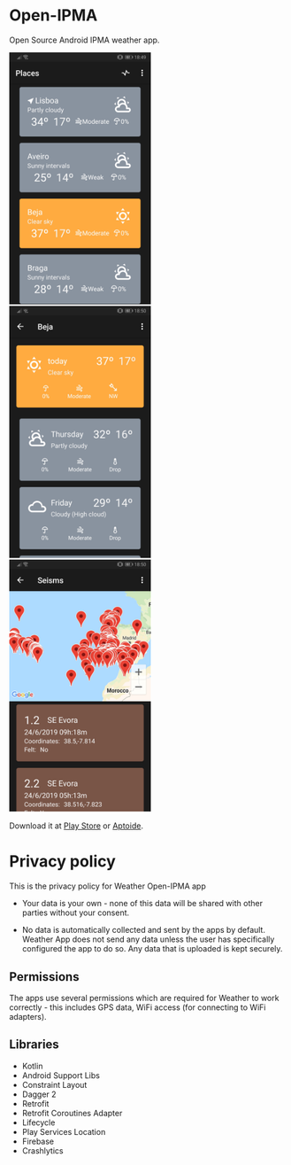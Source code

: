 # Open-IPMA
Open Source Android IPMA weather app.

<img src="https://github.com/dfloureiro/open-ipma/blob/master/screenshots/Screenshot_20190724_184951_com.dfl.openipma.jpg" width="256"> <img src="https://github.com/dfloureiro/open-ipma/blob/master/screenshots/Screenshot_20190724_185009_com.dfl.openipma.jpg" width="256"> <img src="https://github.com/dfloureiro/open-ipma/blob/master/screenshots/Screenshot_20190724_185027_com.dfl.openipma.jpg" width="256">

Download it at [Play Store](https://play.google.com/store/apps/details?id=com.dfl.openipma) or [Aptoide](https://weather-dfloureiro.en.aptoide.com).

# Privacy policy

This is the privacy policy for Weather Open-IPMA app

* Your data is your own - none of this data will be shared with other parties without your consent.

* No data is automatically collected and sent by the apps by default. Weather App does not send any data unless the user has specifically configured the app to do so. Any data that is uploaded is kept securely.

## Permissions

The apps use several permissions which are required for Weather to work correctly - this includes GPS data, WiFi access (for 
connecting to WiFi adapters).

## Libraries
* Kotlin
* Android Support Libs
* Constraint Layout
* Dagger 2
* Retrofit
* Retrofit Coroutines Adapter
* Lifecycle
* Play Services Location
* Firebase
* Crashlytics
